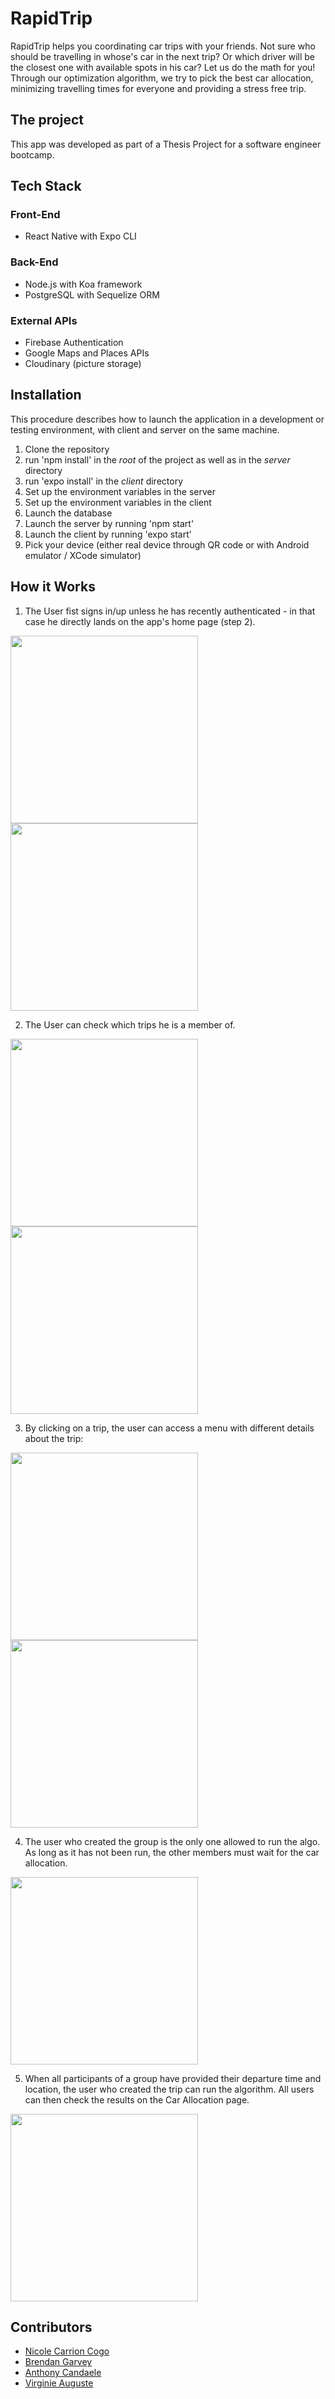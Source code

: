 # RapidTrip

RapidTrip helps you coordinating car trips with your friends. Not sure who should be travelling in whose's car in the next trip? Or which driver will be the closest one with available spots in his car? Let us do the math for you! Through our optimization algorithm, we try to pick the best car allocation, minimizing travelling times for everyone and providing a stress free trip.

## The project
This app was developed as part of a Thesis Project for a software engineer bootcamp. 

## Tech Stack
### Front-End
- React Native with Expo CLI
### Back-End
- Node.js with Koa framework
- PostgreSQL with Sequelize ORM
### External APIs
- Firebase Authentication
- Google Maps and Places APIs
- Cloudinary (picture storage)

## Installation
This procedure describes how to launch the application in a development or testing environment, with client and server on the same machine.
1. Clone the repository
2. run 'npm install' in the *root* of the project as well as in the *server* directory
3. run 'expo install' in the *client* directory
4. Set up the environment variables in the server
5. Set up the environment variables in the client
6. Launch the database
7. Launch the server by running 'npm start'
8. Launch the client by running 'expo start'
9. Pick your device (either real device through QR code or with Android emulator / XCode simulator)


## How it Works
1. The User fist signs in/up unless he has recently authenticated - in that case he directly lands on the app's home page (step 2).
<img src="readme-images/02-login.png" width="300"/>
<img src="readme-images/01-signup.png" width="300"/>

2. The User can check which trips he is a member of.
<img src="readme-images/03-homepage.png" width="300"/>
<img src="readme-images/09-profile.png" width="300"/>


3. By clicking on a trip, the user can access a menu with different details about the trip:
<img src="readme-images/04-trip.png" width="300"/>
<img src="readme-images/05-participants.png" width="300"/>

4. The user who created the group is the only one allowed to run the algo. As long as it has not been run, the other members must wait for the car allocation.
<img src="readme-images/07-car-allocation.png" width="300"/>

5. When all participants of a group have provided their departure time and location, the user who created the trip can run the algorithm. All users can then check the results on the Car Allocation page.
<img src="readme-images/08-car-allocation-result.png" width="300"/>


## Contributors
- [Nicole Carrion Cogo](https://github.com/nicolecogo)
- [Brendan Garvey]()
- [Anthony Candaele]()
- [Virginie Auguste](https://github.com/Sipann)
